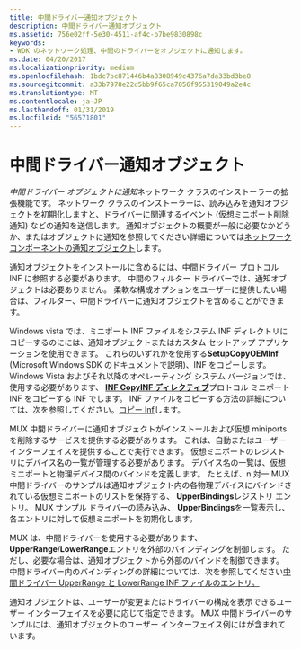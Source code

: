 ```yaml
---
title: 中間ドライバー通知オブジェクト
description: 中間ドライバー通知オブジェクト
ms.assetid: 756e02ff-5e30-4511-af4c-b7be9830898c
keywords:
- WDK のネットワーク処理、中間のドライバーをオブジェクトに通知します。
ms.date: 04/20/2017
ms.localizationpriority: medium
ms.openlocfilehash: 1bdc7bc871446b4a8308949c4376a7da33bd3be8
ms.sourcegitcommit: a33b7978e22d5bb9f65ca7056f955319049a2e4c
ms.translationtype: MT
ms.contentlocale: ja-JP
ms.lasthandoff: 01/31/2019
ms.locfileid: "56571801"
---
```

# <a name="intermediate-driver-notify-object"></a>中間ドライバー通知オブジェクト





*中間ドライバー オブジェクトに通知*ネットワーク クラスのインストーラーの拡張機能です。 ネットワーク クラスのインストーラーは、読み込みを通知オブジェクトを初期化しますと、ドライバーに関連するイベント (仮想ミニポート削除通知) などの通知を送信します。 通知オブジェクトの概要が一般に必要なかどうか、またはオブジェクトに通知を参照してください詳細については[ネットワーク コンポーネントの通知オブジェクト](notify-objects-for-network-components.md)します。

通知オブジェクトをインストールに含めるには、中間ドライバー プロトコル INF に参照する必要があります。 中間のフィルター ドライバーでは、通知オブジェクトは必要ありません。 柔軟な構成オプションをユーザーに提供したい場合は、フィルター、中間ドライバーに通知オブジェクトを含めることができます。

Windows vista では、ミニポート INF ファイルをシステム INF ディレクトリにコピーするのにには、通知オブジェクトまたはカスタム セットアップ アプリケーションを使用できます。 これらのいずれかを使用する**SetupCopyOEMInf** (Microsoft Windows SDK のドキュメントで説明)、INF をコピーします。 Windows Vista およびそれ以降のオペレーティング システム バージョンでは、使用する必要があります、 [ **INF CopyINF ディレクティブ**](https://msdn.microsoft.com/library/windows/hardware/ff547317)プロトコル ミニポート INF をコピーする INF でします。 INF ファイルをコピーする方法の詳細については、次を参照してください。[コピー Inf](https://msdn.microsoft.com/library/windows/hardware/ff540117)します。

MUX 中間ドライバーに通知オブジェクトがインストールおよび仮想 miniports を削除するサービスを提供する必要があります。 これは、自動またはユーザー インターフェイスを提供することで実行できます。 仮想ミニポートのレジストリにデバイス名の一覧が管理する必要があります。 デバイス名の一覧は、仮想ミニポートと物理デバイス間のバインドを定義します。 たとえば、n 対一 MUX 中間ドライバーのサンプルは通知オブジェクト内の各物理デバイスにバインドされている仮想ミニポートのリストを保持する、 **UpperBindings**レジストリ エントリ。 MUX サンプル ドライバーの読み込み、 **UpperBindings**を一覧表示し、各エントリに対して仮想ミニポートを初期化します。

MUX は、中間ドライバーを使用する必要があります、 **UpperRange**/**LowerRange**エントリを外部のバインディングを制御します。 ただし、必要な場合は、通知オブジェクトから外部のバインドを制御できます。 中間ドライバー内のバインディングの詳細については、次を参照してください[中間ドライバー UpperRange と LowerRange INF ファイルのエントリ。](intermediate-driver-upperrange-and-lowerrange-inf-file-entries.md)

通知オブジェクトは、ユーザーが変更またはドライバーの構成を表示できるユーザー インターフェイスを必要に応じて指定できます。 MUX 中間ドライバーのサンプルには、通知オブジェクトのユーザー インターフェイス例にはが含まれています。

 

 





